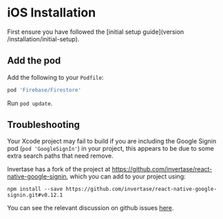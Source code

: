 # iOS Installation

First ensure you have followed the [initial setup guide](version /installation/initial-setup).

## Add the pod

Add the following to your `Podfile`:

```ruby
pod 'Firebase/Firestore'
```

Run `pod update`.

## Troubleshooting

Your Xcode project may fail to build if you are including the Google Signin pod (`pod 'GoogleSignIn'`) in your project, this appears to be due to some extra search paths that need remove.

Invertase has a fork of the project at https://github.com/invertase/react-native-google-signin, which you can add to your project using:

```
npm install --save https://github.com/invertase/react-native-google-signin.git#v0.12.1
```

You can see the relevant discussion on github issues [here](https://github.com/invertase/react-native-firebase/issues/758#issuecomment-358575691).
